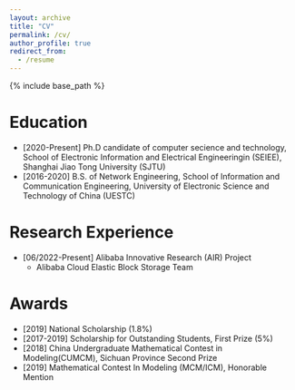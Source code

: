 ```yaml
---
layout: archive
title: "CV"
permalink: /cv/
author_profile: true
redirect_from:
  - /resume
---
```


{% include base_path %}

Education
======
* [2020-Present] Ph.D candidate of computer secience and technology, School of Electronic Information and Electrical Engineeringin (SEIEE), Shanghai Jiao Tong University (SJTU)
* [2016-2020] B.S. of Network Engineering, School of Information and Communication Engineering, University of Electronic Science and Technology of China (UESTC)

Research Experience
======
* [06/2022-Present] Alibaba Innovative Research (AIR) Project
  * Alibaba Cloud Elastic Block Storage Team

Awards
======
* [2019] National Scholarship (1.8%)
* [2017-2019] Scholarship for Outstanding Students, First Prize (5%)
* [2018] China Undergraduate Mathematical Contest in Modeling(CUMCM), Sichuan Province Second Prize
* [2019] Mathematical Contest In Modeling (MCM/ICM), Honorable Mention
